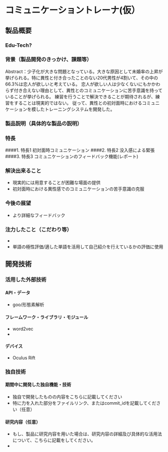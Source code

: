 # コミュニケーショントレーナ(仮）
## 製品概要
### Edu-Tech?

### 背景（製品開発のきっかけ、課題等）
Abstract：少子化が大きな問題となっている。大きな原因として未婚率の上昇が挙げられる。特に異性と付き合ったことのない20代男性が4割いて、その中の66.3%は恋人が欲しいと考えている。
恋人が欲しい人は少なくないにもかかわらず付き合えない理由として、異性とのコミュニケーションに苦手意識を持っていることが挙げられる。
練習を行うことで解決できることが期待されるが、練習をすることは現実的ではない。
従って、異性との初対面時におけるコミュニケーションを模したトレーニングシステムを開発した。

### 製品説明（具体的な製品の説明）
### 特長
####1. 特長1 初対面時コミュニケーション
####2. 特長2 没入感による緊張
####3. 特長3 コミュニケーションのフィードバック機能(レポート)

### 解決出来ること
- 現実的には用意することが困難な場面の提供
- 初対面時における異性感でのコミュニケーションの苦手意識の克服
### 今後の展望
- より詳細なフィードバック
### 注力したこと（こだわり等）
* 
* 単語の極性評価/適した単語を活用して自己紹介を行えているかの評価に使用

## 開発技術
### 活用した外部技術
#### API・データ
* goo/形態素解析

#### フレームワーク・ライブラリ・モジュール
* word2vec
* 

#### デバイス
* Oculus Rift

### 独自技術
#### 期間中に開発した独自機能・技術
* 独自で開発したものの内容をこちらに記載してください
* 特に力を入れた部分をファイルリンク、またはcommit_idを記載してください（任意）

#### 研究内容（任意）
* もし、製品に研究内容を用いた場合は、研究内容の詳細及び具体的な活用法について、こちらに記載をしてください。
* 
